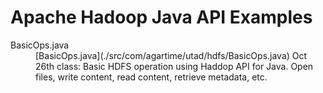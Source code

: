 Apache Hadoop Java API Examples
===============================

<dl>
  <dt>BasicOps.java</dt>
  <dd>[BasicOps.java](./src/com/agartime/utad/hdfs/BasicOps.java) Oct 26th class: Basic HDFS operation using Haddop API for Java. Open files, write content, read content, retrieve metadata, etc.</dd>
</dl>



